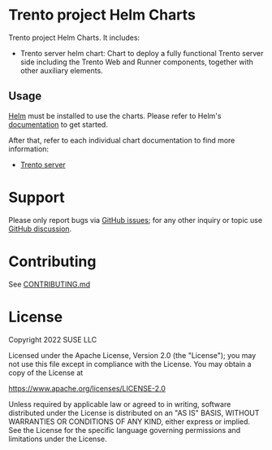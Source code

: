 # Trento project Helm Charts

Trento project Helm Charts. It includes:
- Trento server helm chart: Chart to deploy a fully functional Trento server side including the Trento Web and Runner components, together with other auxiliary elements.

## Usage

[Helm](https://helm.sh) must be installed to use the charts.
Please refer to Helm's [documentation](https://helm.sh/docs/) to get started.

After that, refer to each individual chart documentation to find more information:

- [Trento server](docs/trento-server.md)

# Support

Please only report bugs via [GitHub issues](https://github.com/trento-project/trento/issues);
for any other inquiry or topic use [GitHub discussion](https://github.com/trento-project/trento/discussions).

# Contributing

See [CONTRIBUTING.md](CONTRIBUTING.md)

# License

Copyright 2022 SUSE LLC

Licensed under the Apache License, Version 2.0 (the "License"); you may not use
this file except in compliance with the License. You may obtain a copy of the
License at

https://www.apache.org/licenses/LICENSE-2.0

Unless required by applicable law or agreed to in writing, software distributed
under the License is distributed on an "AS IS" BASIS, WITHOUT WARRANTIES OR
CONDITIONS OF ANY KIND, either express or implied. See the License for the
specific language governing permissions and limitations under the License.
